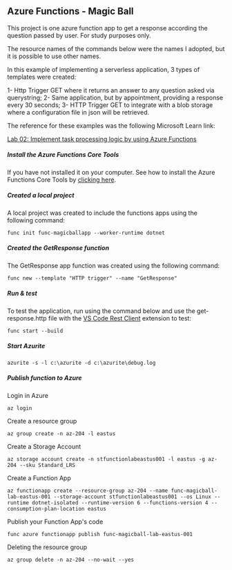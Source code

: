## Azure Functions - Magic Ball

This project is one azure function app to get a response according the question passed by user. For study purposes only.

The resource names of the commands below were the names I adopted, but it is possible to use other names.


In this example of implementing a serverless application, 3 types of templates were created:

1- Http Trigger GET where it returns an answer to any question asked via querystring;
2- Same application, but by appointment, providing a response every 30 seconds;
3- HTTP Trigger GET to integrate with a blob storage where a configuration file in json will be retrieved.

The reference for these examples was the following Microsoft Learn link:

[Lab 02: Implement task processing logic by using Azure Functions](https://microsoftlearning.github.io/AZ-204-DevelopingSolutionsforMicrosoftAzure/Instructions/Labs/AZ-204_lab_02.html)

##### Install the Azure Functions Core Tools

If you have not installed it on your computer. See how to install the Azure Functions Core Tools by [clicking here](https://learn.microsoft.com/en-us/azure/azure-functions/functions-run-local?tabs=windows%2Cisolated-process%2Cnode-v4%2Cpython-v2%2Chttp-trigger%2Ccontainer-apps&pivots=programming-language-csharp#install-the-azure-functions-core-tools).

##### Created a local project

A local project was created to include the functions apps using the following command:

`func init func-magicballapp --worker-runtime dotnet`

##### Created the GetResponse function

The GetResponse app function was created using the following command:

`func new --template "HTTP trigger" --name "GetResponse"`

##### Run & test

To test the application, run using the command below and use the get-response.http file with the [VS Code Rest Client](https://marketplace.visualstudio.com/items?itemName=humao.rest-client) extension to test:

`func start --build`

##### Start Azurite

`azurite -s -l c:\azurite -d c:\azurite\debug.log`

##### Publish function to Azure

Login in Azure

`az login`

Create a resource group

`az group create -n az-204 -l eastus`

Create a Storage Account

`az storage account create -n stfunctionlabeastus001 -l eastus -g az-204 --sku Standard_LRS`

Create a Function App

`az functionapp create --resource-group az-204 --name func-magicball-lab-eastus-001 --storage-account stfunctionlabeastus001 --os Linux --runtime dotnet-isolated --runtime-version 6 --functions-version 4 --consumption-plan-location eastus`

Publish your Function App's code

`func azure functionapp publish func-magicball-lab-eastus-001`

Deleting the resource group

`az group delete -n az-204 --no-wait --yes`

